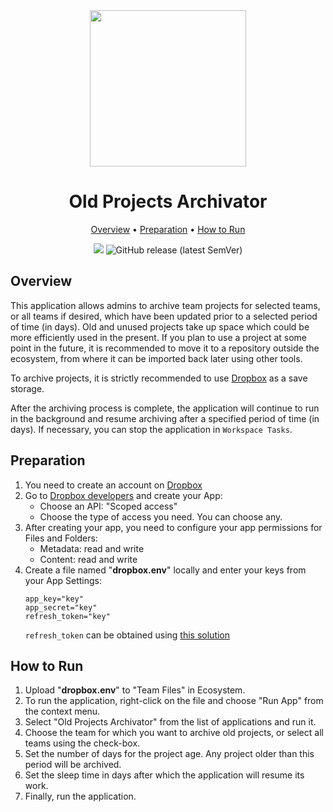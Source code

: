 <div align='center' markdown> 
<img src='https://i.imgur.com/UdBujFN.png' width='250'/> <br>

# Old Projects Archivator

<p align='center'>
  <a href='#overview'>Overview</a> •
  <a href='#Preparation'>Preparation</a> •
  <a href='#How to Run'>How to Run</a>
</p>

[![](https://img.shields.io/badge/slack-chat-green.svg?logo=slack)](https://supervise.ly/slack)
![GitHub release (latest SemVer)](https://img.shields.io/github/v/release/supervisely-ecosystem/archive-old-projects-on-community-edition)

</div>

## Overview

This application allows admins to archive team projects for selected teams, or all teams if desired, which have been updated prior to a selected period of time (in days). Old and unused projects take up space which could be more efficiently used in the present. If you plan to use a project at some point in the future, it is recommended to move it to a repository outside the ecosystem, from where it can be imported back later using other tools.

To archive projects, it is strictly recommended to use <a href="https://www.dropbox.com/">Dropbox</a> as a save storage.

After the archiving process is complete, the application will continue to run in the background and resume archiving after a specified period of time (in days). If necessary, you can stop the application in `Workspace Tasks`.

## Preparation
1. You need to create an account on [Dropbox](https://www.dropbox.com/)
2. Go to [Dropbox developers](https://www.dropbox.com/developers) and create your App:
   - Choose an API: "Scoped access"
   - Choose the type of access you need. You can choose any. 
3. After creating your app, you need to configure your app permissions for Files and Folders:
   - Metadata: read and write
   - Content: read and write 
4. Create a file named "**dropbox.env**" locally and enter your keys from your App Settings:
    ~~~
    app_key="key"
    app_secret="key"
    refresh_token="key"
    ~~~
    `refresh_token` can be obtained using [this solution](https://www.dropboxforum.com/t5/Dropbox-API-Support-Feedback/Get-refresh-token-from-access-token/td-p/596739)


## How to Run

1. Upload "**dropbox.env**" to "Team Files" in Ecosystem.
2. To run the application, right-click on the file and choose "Run App" from the context menu.
3. Select "Old Projects Archivator" from the list of applications and run it.
4. Choose the team for which you want to archive old projects, or select all teams using the check-box.
5. Set the number of days for the project age. Any project older than this period will be archived.
6. Set the sleep time in days after which the application will resume its work.
7. Finally, run the application.